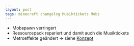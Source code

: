 ```yaml
---
layout: post
tags: minecraft changelog Musiktickets Mobs
---
```


- Mobspawn verringert
- Ressourcepack repariert und damit auch die Musiktickets
- Metroeffekte geändert -> siehe  [Konzept](https://z0cken.com/minecraft/konzept#metro)
